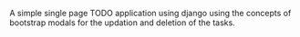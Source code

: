A simple single page TODO application using django using the concepts of bootstrap modals for the updation and deletion of the tasks.
